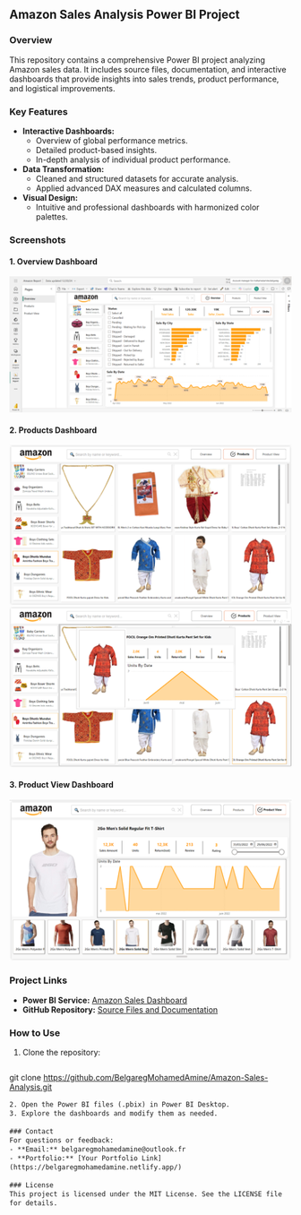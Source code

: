 
## Amazon Sales Analysis Power BI Project

### Overview
This repository contains a comprehensive Power BI project analyzing Amazon sales data. It includes source files, documentation, and interactive dashboards that provide insights into sales trends, product performance, and logistical improvements.

### Key Features
- **Interactive Dashboards:**
  - Overview of global performance metrics.
  - Detailed product-based insights.
  - In-depth analysis of individual product performance.
- **Data Transformation:**
  - Cleaned and structured datasets for accurate analysis.
  - Applied advanced DAX measures and calculated columns.
- **Visual Design:**
  - Intuitive and professional dashboards with harmonized color palettes.

### Screenshots
#### 1. Overview Dashboard
![Overview Dashboard](img/overview_dashboard.png)

#### 2. Products Dashboard
![Products Dashboard](img/products_dashboard.png)
![Products Dashboard](img/products_dashboard_tooltips.png)
#### 3. Product View Dashboard
![Product View Dashboard](img/product_view_dashboard.png)

### Project Links
- **Power BI Service:** [Amazon Sales Dashboard](https://app.powerbi.com/links/ZP7ZwUIRhv?ctid=dbd6664d-4eb9-46eb-99d8-5c43ba153c61&pbi_source=linkShare&bookmarkGuid=19e5c552-6998-4429-a65b-3c0cd4f87214)
- **GitHub Repository:** [Source Files and Documentation](https://github.com/BelgaregMohamedAmine/Amazon-Sales-Analysis)

### How to Use
1. Clone the repository:
   ```bash
  git clone https://github.com/BelgaregMohamedAmine/Amazon-Sales-Analysis.git
   ```
2. Open the Power BI files (.pbix) in Power BI Desktop.
3. Explore the dashboards and modify them as needed.

### Contact
For questions or feedback:
- **Email:** belgaregmohamedamine@outlook.fr
- **Portfolio:** [Your Portfolio Link](https://belgaregmohamedamine.netlify.app/)

### License
This project is licensed under the MIT License. See the LICENSE file for details.
